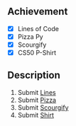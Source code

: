 ## Achievement

- [x] Lines of Code
- [x] Pizza Py
- [x] Scourgify
- [x] CS50 P-Shirt

## Description

1. Submit [Lines](https://cs50.harvard.edu/python/2022/psets/6/lines/)
2. Submit [Pizza](https://cs50.harvard.edu/python/2022/psets/6/pizza/)
3. Submit [Scourgify](https://cs50.harvard.edu/python/2022/psets/6/scourgify/)
4. Submit [Shirt](https://cs50.harvard.edu/python/2022/psets/6/shirt/)
